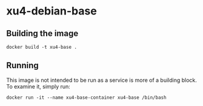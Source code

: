 # xu4-debian-base

## Building the image
`docker build -t xu4-base .`

## Running

This image is not intended to be run as a service is more of a building block. To examine it,
simply run:

`docker run -it --name xu4-base-container xu4-base /bin/bash`
